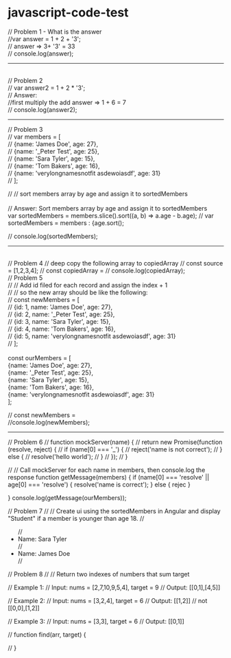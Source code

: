 # javascript-code-test

// Problem 1 - What is the answer
<br /> 
//var answer = 1 + 2 + '3'; <br />
// answer =>  3+ '3' = 33 <br/>
// console.log(answer);

------------------------------------
<br/>
// Problem 2 <br />
// var answer2 = 1 + 2 * '3'; <br/>
// Answer: <br/>
//first multiply the add answer => 1 + 6 = 7<br/>
// console.log(answer2);

 -----------------------------------

// Problem 3 <br/>
// var members = [ <br/>
//   {name: 'James Doe', age: 27}, <br/>
//   {name: '_Peter Test', age: 25}, <br/>
//   {name: 'Sara Tyler', age: 15}, <br/>
//   {name: 'Tom Bakers', age: 16}, <br />
//   {name: 'verylongnamesnotfit asdewoiasdf', age: 31} <br/>
// ]; <br/>

// // sort members array by age and assign it to sortedMembers <br />
<br /> 
// Answer: Sort members array by age and assign it to sortedMembers <br/>
var sortedMembers = members.slice().sort((a, b) => a.age - b.age);
// var sortedMembers = members : {age.sort(); <br />

// console.log(sortedMembers);

----------------------------------
<br/>
// Problem 4
// deep copy the following array to copiedArray
// const source = [1,2,3,4];
// const copiedArray =
// console.log(copiedArray);

<br/>
// Problem 5<br/>
// // Add id filed for each record and assign the index + 1 <br/>
// // so the new array should be like the following: <br/>
// const newMembers = [ <br/>
//   {id: 1, name: 'James Doe', age: 27}, <br/>
//   {id: 2, name: '_Peter Test', age: 25}, <br/> 
//   {id: 3, name: 'Sara Tyler', age: 15}, <br/>
//   {id: 4, name: 'Tom Bakers', age: 16}, <br/>
//   {id: 5, name: 'verylongnamesnotfit asdewoiasdf', age: 31} <br/>
// ];<br/>
<br/>
const ourMembers = [ <br/>
  {name: 'James Doe', age: 27}, <br/>
  {name: '_Peter Test', age: 25}, <br/>
  {name: 'Sara Tyler', age: 15}, <br/>
  {name: 'Tom Bakers', age: 16}, <br/>
  {name: 'verylongnamesnotfit asdewoiasdf', age: 31} <br/>
]; <br/>

// const newMembers = <br/>
//console.log(newMembers); <br/>
 
-----------------------------------

// Problem 6
// function mockServer(name) {
//     return new Promise(function (resolve, reject) {
//         if (name[0] === '_') {
//             reject('name is not correct');
//         } else {
//             resolve('hello world');
//         }
//     });
// }

// // Call mockServer for each name in members, then console.log the response
function getMessage(members) {
  if (name[0] === 'resolve' || age[0] === 'resolve') {
    resolve('name is correct');
  } else {
    rejec
  }
 
}
console.log(getMessage(ourMembers));

 
// Problem 7
// // Create ui using the sortedMembers in Angular and display "Student" if a member is younger than age 18.
// <ul>
//   <li>Name: Sara Tyler</li>
//   <li>Name: James Doe</li>
// </ul>


 

 
// Problem 8
// // Return two indexes of numbers that sum target

// Example 1:
// Input: nums = [2,7,10,9,5,4], target = 9
// Output: [[0,1],[4,5]]

// Example 2:
// Input: nums = [3,2,4], target = 6
// Output: [[1,2]] // not [[0,0],[1,2]]

// Example 3:
// Input: nums = [3,3], target = 6
// Output: [[0,1]]

// function find(arr, target) {
 

// }
